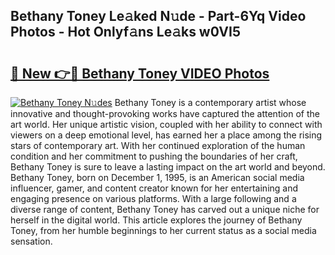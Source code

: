 ## Bethany Toney Le𝚊ked N𝚞de - Part-6Yq Video Photos - Hot Onlyf𝚊ns Le𝚊ks w0VI5

# <h2><a href="http://ab71251.deff.icu/?id=Bethany+Toney">🔗 New 👉🔴 Bethany Toney VIDEO Photos</a></h2>

[![Bethany Toney N𝚞des](https://i.imgur.com/rIISA9y.gif)](http://ab71251.deff.icu/?id=Bethany+Toney)
Bethany Toney is a contemporary artist whose innovative and thought-provoking works have captured the attention of the art world. Her unique artistic vision, coupled with her ability to connect with viewers on a deep emotional level, has earned her a place among the rising stars of contemporary art. With her continued exploration of the human condition and her commitment to pushing the boundaries of her craft, Bethany Toney is sure to leave a lasting impact on the art world and beyond. Bethany Toney, born on December 1, 1995, is an American social media influencer, gamer, and content creator known for her entertaining and engaging presence on various platforms. With a large following and a diverse range of content, Bethany Toney has carved out a unique niche for herself in the digital world. This article explores the journey of Bethany Toney, from her humble beginnings to her current status as a social media sensation.
